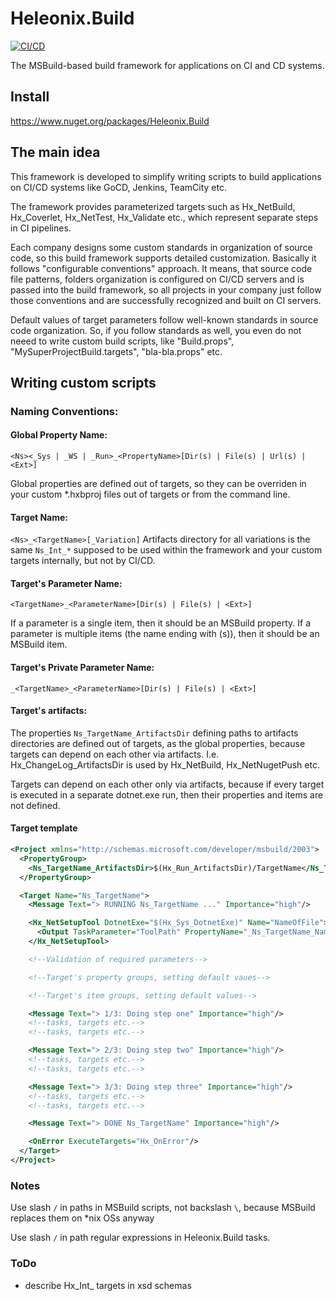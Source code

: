 # Heleonix.Build

[![CI/CD](https://github.com/Heleonix/Heleonix.Build/actions/workflows/hx-net-nuget.yml/badge.svg?event=push)](https://github.com/Heleonix/Heleonix.Build/actions/workflows/hx-net-nuget.yml)

The MSBuild-based build framework for applications on CI and CD systems.

## Install

https://www.nuget.org/packages/Heleonix.Build

## The main idea

This framework is developed to simplify writing scripts to build applications on CI/CD systems like GoCD, Jenkins, TeamCity etc.

The framework provides parameterized targets such as Hx_NetBuild, Hx_Coverlet, Hx_NetTest, Hx_Validate etc., which represent separate steps in CI pipelines.

Each company designs some custom standards in organization of source code, so this build framework supports detailed customization.
Basically it follows "configurable conventions" approach.
It means, that source code file patterns, folders organization is configured on CI/CD servers and is passed into the build framework,
so all projects in your company just follow those conventions and are successfully recognized and built on CI servers.

Default values of target parameters follow well-known standards in source code organization.
So, if you follow standards as well, you even do not neeed to write custom build scripts, like "Build.props", "MySuperProjectBuild.targets", "bla-bla.props" etc.

## Writing custom scripts

### Naming Conventions:

#### Global Property Name:
`<Ns><_Sys | _WS | _Run>_<PropertyName>[Dir(s) | File(s) | Url(s) | <Ext>]`

Global properties are defined out of targets, so they can be overriden in your custom *.hxbproj files out of targets or from the command line.

#### Target Name:
`<Ns>_<TargetName>[_Variation]`
Artifacts directory for all variations is the same
`Ns_Int_*` supposed to be used within the framework and your custom targets internally, but not by CI/CD.

#### Target's Parameter Name:
`<TargetName>_<ParameterName>[Dir(s) | File(s) | <Ext>]`

If a parameter is a single item, then it should be an MSBuild property.
If a parameter is multiple items (the name ending with (s)), then it should be an MSBuild item.

#### Target's Private Parameter Name:
`_<TargetName>_<ParameterName>[Dir(s) | File(s) | <Ext>]`

#### Target's artifacts:
The properties `Ns_TargetName_ArtifactsDir` defining paths to artifacts directories are defined out of targets, as the global properties,
because targets can depend on each other via artifacts. I.e. Hx_ChangeLog_ArtifactsDir is used by Hx_NetBuild, Hx_NetNugetPush etc.

Targets can depend on each other only via artifacts, because if every target is executed in a separate dotnet.exe run,
then their properties and items are not defined.

#### Target template

```xml
<Project xmlns="http://schemas.microsoft.com/developer/msbuild/2003">
  <PropertyGroup>
    <Ns_TargetName_ArtifactsDir>$(Hx_Run_ArtifactsDir)/TargetName</Ns_TargetName_ArtifactsDir>
  </PropertyGroup>

  <Target Name="Ns_TargetName">
    <Message Text="> RUNNING Ns_TargetName ..." Importance="high"/>

    <Hx_NetSetupTool DotnetExe="$(Hx_Sys_DotnetExe)" Name="NameOfFile">
      <Output TaskParameter="ToolPath" PropertyName="_Ns_TargetName_NameOfFileExe"/>
    </Hx_NetSetupTool>

    <!--Validation of required parameters-->

    <!--Target's property groups, setting default vaues-->

    <!--Target's item groups, setting default values-->

    <Message Text="> 1/3: Doing step one" Importance="high"/>
    <!--tasks, targets etc.-->
    <!--tasks, targets etc.-->

    <Message Text="> 2/3: Doing step two" Importance="high"/>
    <!--tasks, targets etc.-->
    <!--tasks, targets etc.-->

    <Message Text="> 3/3: Doing step three" Importance="high"/>
    <!--tasks, targets etc.-->
    <!--tasks, targets etc.-->

    <Message Text="> DONE Ns_TargetName" Importance="high"/>

    <OnError ExecuteTargets="Hx_OnError"/>
  </Target>
</Project>
```

### Notes
Use slash `/` in paths in MSBuild scripts, not backslash `\`, because MSBuild replaces them on *nix OSs anyway

Use slash `/` in path regular expressions in Heleonix.Build tasks.

### ToDo
- describe Hx_Int_ targets in xsd schemas